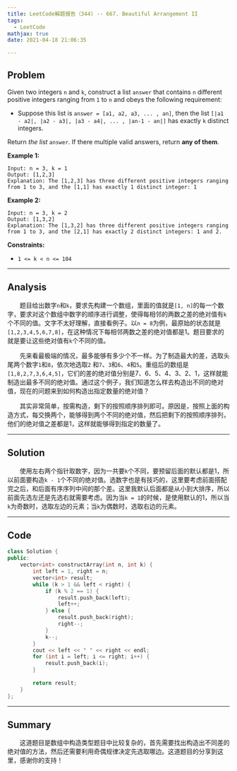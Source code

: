 ```yaml
---
title: LeetCode解题报告（344) -- 667. Beautiful Arrangement II
tags:
  - LeetCode
mathjax: true
date: 2021-04-18 21:06:35

---
```


## Problem

Given two integers `n` and `k`, construct a list `answer` that contains `n` different positive integers ranging from `1` to `n` and obeys the following requirement:

- Suppose this list is `answer = [a1, a2, a3, ... , an]`, then the list `[|a1 - a2|, |a2 - a3|, |a3 - a4|, ... , |an-1 - an|]` has exactly `k` distinct integers.

Return *the list* `answer`. If there multiple valid answers, return **any of them**.

<!-- more -->

**Example 1:**

```
Input: n = 3, k = 1
Output: [1,2,3]
Explanation: The [1,2,3] has three different positive integers ranging from 1 to 3, and the [1,1] has exactly 1 distinct integer: 1
```

**Example 2:**

```
Input: n = 3, k = 2
Output: [1,3,2]
Explanation: The [1,3,2] has three different positive integers ranging from 1 to 3, and the [2,1] has exactly 2 distinct integers: 1 and 2.
```

**Constraints:**

- `1 <= k < n <= 104`

------

## Analysis

&emsp;&emsp;题目给出数字`n`和`k`，要求先构建一个数组，里面的值就是`[1, n]`的每一个数字，要求对这个数组中数字的顺序进行调整，使得每相邻的两数之差的绝对值有`k`个不同的值。文字不太好理解，直接看例子。以`n = 8`为例，最原始的状态就是`[1,2,3,4,5,6,7,8]`，在这种情况下每相邻两数之差的绝对值都是1。题目要求的就是要让这些绝对值有`k`个不同的值。

&emsp;&emsp;先来看最极端的情况，最多能够有多少个不一样。为了制造最大的差，选取头尾两个数字`1`和`8`，依次地选取`2` 和`7`、`3`和`6`、`4`和`5`。重组后的数组是`[1,8,2,7,3,6,4,5]`，它们的差的绝对值分别是7、6、5、4、3、2、1，这样就能制造出最多不同的绝对值。通过这个例子，我们知道怎么样去构造出不同的绝对值，现在的问题来到如何构造出指定数量的绝对值？

&emsp;&emsp;其实非常简单，按需构造，剩下的按照顺序排列即可。原因是，按照上面的构造方式，每交换两个，能够得到两个不同的绝对值，然后把剩下的按照顺序排列，他们的绝对值之差都是1，这样就能够得到指定的数量了。

------

## Solution

&emsp;&emsp;使用左右两个指针取数字，因为一共要`k`个不同，要预留后面的默认都是1，所以前面要构造`k - 1`个不同的绝对值。选数字也是有技巧的，这里要考虑前面搭配完之后，和后面有序序列中间的那个差。这里我默认后面都是从小到大排序，所以前面先选左还是先选右就需要考虑。因为当`k = 1`的时候，是使用默认的1，所以当`k`为奇数时，选取左边的元素；当`k`为偶数时，选取右边的元素。

------

## Code

```c++
class Solution {
public:
    vector<int> constructArray(int n, int k) {
        int left = 1, right = n;
        vector<int> result;
        while (k > 1 && left < right) {
            if (k % 2 == 1) {
                result.push_back(left);
                left++;
            } else {
                result.push_back(right);
                right--;
            }
            k--;
        }
        cout << left << " " << right << endl;
        for (int i = left; i <= right; i++) {
            result.push_back(i);
        }
        
        return result;
    }
};
```

------

## Summary

&emsp;&emsp;这道题目是数组中构造类型题目中比较复杂的，首先需要找出构造出不同差的绝对值的方法，然后还需要利用奇偶规律决定先选取哪边。这道题目的分享到这里，感谢你的支持！
